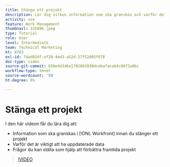 ```yaml
---
title: Stänga ett projekt
description: Lär dig vilken information som ska granskas och varför det är viktigt att ha uppdaterade data i ett projekt innan du stänger det i [!DNL  Workfront].
activity: use
feature: Work Management
thumbnail: 335096.jpeg
type: Tutorial
role: User
level: Intermediate
team: Technical Marketing
kt: 8783
exl-id: 7dad82df-ef20-4ed3-a52d-27f52d05f678
doc-type: video
source-git-commit: 650e4d346e1792863930dcebafacab4c88f2a8bc
workflow-type: tm+mt
source-wordcount: '59'
ht-degree: 0%

---
```


# Stänga ett projekt

I den här videon får du lära dig att:

* Information som ska granskas i [!DNL Workfront] innan du stänger ett projekt
* Varför det är viktigt att ha uppdaterade data
* Frågor du kan ställa som hjälp att förbättra framtida projekt

>[!VIDEO](https://video.tv.adobe.com/v/335096/?quality=12&learn=on)

<!---
learn more urls:
Update task status
Issue statuses
--->

